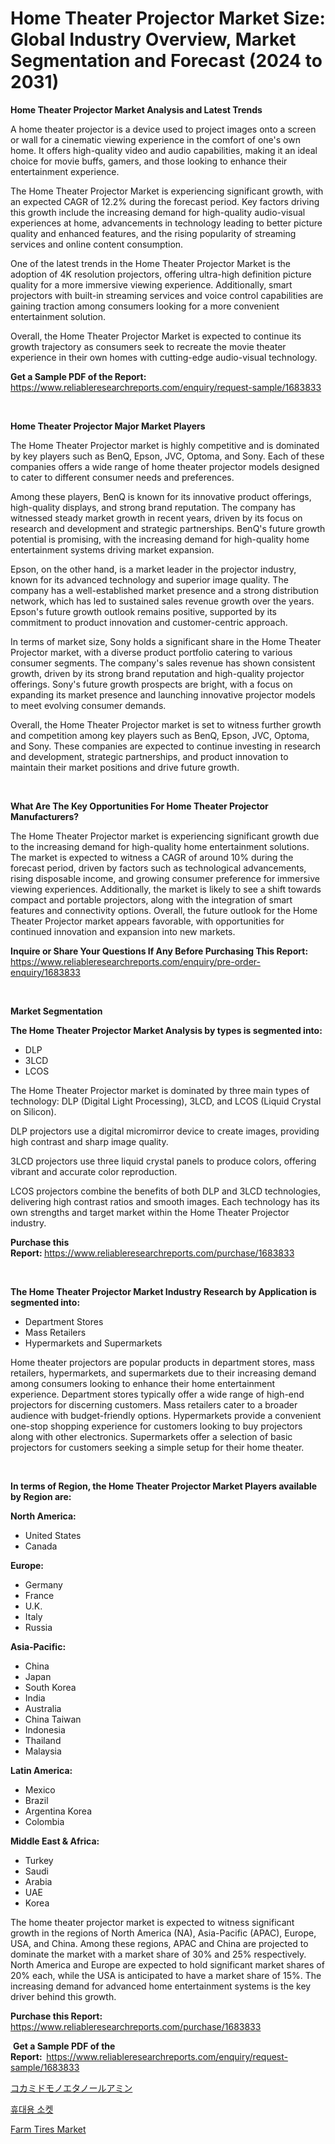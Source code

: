 <p><h1>Home Theater Projector Market Size: Global Industry Overview, Market Segmentation and Forecast (2024 to 2031)</h1></p><p><strong>Home Theater Projector Market Analysis and Latest Trends</strong></p>
<p><p>A home theater projector is a device used to project images onto a screen or wall for a cinematic viewing experience in the comfort of one's own home. It offers high-quality video and audio capabilities, making it an ideal choice for movie buffs, gamers, and those looking to enhance their entertainment experience.</p><p>The Home Theater Projector Market is experiencing significant growth, with an expected CAGR of 12.2% during the forecast period. Key factors driving this growth include the increasing demand for high-quality audio-visual experiences at home, advancements in technology leading to better picture quality and enhanced features, and the rising popularity of streaming services and online content consumption.</p><p>One of the latest trends in the Home Theater Projector Market is the adoption of 4K resolution projectors, offering ultra-high definition picture quality for a more immersive viewing experience. Additionally, smart projectors with built-in streaming services and voice control capabilities are gaining traction among consumers looking for a more convenient entertainment solution.</p><p>Overall, the Home Theater Projector Market is expected to continue its growth trajectory as consumers seek to recreate the movie theater experience in their own homes with cutting-edge audio-visual technology.</p></p>
<p><strong>Get a Sample PDF of the Report:&nbsp;</strong> <a href="https://www.reliableresearchreports.com/enquiry/request-sample/1683833">https://www.reliableresearchreports.com/enquiry/request-sample/1683833</a></p>
<p>&nbsp;</p>
<p><strong>Home Theater Projector Major Market Players</strong></p>
<p><p>The Home Theater Projector market is highly competitive and is dominated by key players such as BenQ, Epson, JVC, Optoma, and Sony. Each of these companies offers a wide range of home theater projector models designed to cater to different consumer needs and preferences.</p><p>Among these players, BenQ is known for its innovative product offerings, high-quality displays, and strong brand reputation. The company has witnessed steady market growth in recent years, driven by its focus on research and development and strategic partnerships. BenQ's future growth potential is promising, with the increasing demand for high-quality home entertainment systems driving market expansion.</p><p>Epson, on the other hand, is a market leader in the projector industry, known for its advanced technology and superior image quality. The company has a well-established market presence and a strong distribution network, which has led to sustained sales revenue growth over the years. Epson's future growth outlook remains positive, supported by its commitment to product innovation and customer-centric approach.</p><p>In terms of market size, Sony holds a significant share in the Home Theater Projector market, with a diverse product portfolio catering to various consumer segments. The company's sales revenue has shown consistent growth, driven by its strong brand reputation and high-quality projector offerings. Sony's future growth prospects are bright, with a focus on expanding its market presence and launching innovative projector models to meet evolving consumer demands.</p><p>Overall, the Home Theater Projector market is set to witness further growth and competition among key players such as BenQ, Epson, JVC, Optoma, and Sony. These companies are expected to continue investing in research and development, strategic partnerships, and product innovation to maintain their market positions and drive future growth.</p></p>
<p>&nbsp;</p>
<p><strong>What Are The Key Opportunities For Home Theater Projector Manufacturers?</strong></p>
<p><p>The Home Theater Projector market is experiencing significant growth due to the increasing demand for high-quality home entertainment solutions. The market is expected to witness a CAGR of around 10% during the forecast period, driven by factors such as technological advancements, rising disposable income, and growing consumer preference for immersive viewing experiences. Additionally, the market is likely to see a shift towards compact and portable projectors, along with the integration of smart features and connectivity options. Overall, the future outlook for the Home Theater Projector market appears favorable, with opportunities for continued innovation and expansion into new markets.</p></p>
<p><strong>Inquire or Share Your Questions If Any Before Purchasing This Report:</strong> <a href="https://www.reliableresearchreports.com/enquiry/pre-order-enquiry/1683833">https://www.reliableresearchreports.com/enquiry/pre-order-enquiry/1683833</a></p>
<p>&nbsp;</p>
<p><strong>Market Segmentation</strong></p>
<p><strong>The Home Theater Projector Market Analysis by types is segmented into:</strong></p>
<p><ul><li>DLP</li><li>3LCD</li><li>LCOS</li></ul></p>
<p><p>The Home Theater Projector market is dominated by three main types of technology: DLP (Digital Light Processing), 3LCD, and LCOS (Liquid Crystal on Silicon). </p><p>DLP projectors use a digital micromirror device to create images, providing high contrast and sharp image quality. </p><p>3LCD projectors use three liquid crystal panels to produce colors, offering vibrant and accurate color reproduction. </p><p>LCOS projectors combine the benefits of both DLP and 3LCD technologies, delivering high contrast ratios and smooth images. Each technology has its own strengths and target market within the Home Theater Projector industry.</p></p>
<p><strong>Purchase this Report:&nbsp;</strong><a href="https://www.reliableresearchreports.com/purchase/1683833">https://www.reliableresearchreports.com/purchase/1683833</a></p>
<p>&nbsp;</p>
<p><strong>The Home Theater Projector Market Industry Research by Application is segmented into:</strong></p>
<p><ul><li>Department Stores</li><li>Mass Retailers</li><li>Hypermarkets and Supermarkets</li></ul></p>
<p><p>Home theater projectors are popular products in department stores, mass retailers, hypermarkets, and supermarkets due to their increasing demand among consumers looking to enhance their home entertainment experience. Department stores typically offer a wide range of high-end projectors for discerning customers. Mass retailers cater to a broader audience with budget-friendly options. Hypermarkets provide a convenient one-stop shopping experience for customers looking to buy projectors along with other electronics. Supermarkets offer a selection of basic projectors for customers seeking a simple setup for their home theater.</p></p>
<p>&nbsp;</p>
<p><strong>In terms of Region, the Home Theater Projector Market Players available by Region are:</strong></p>
<p>
    <p> <strong> North America: </strong>
        <ul>
            <li>United States</li>
            <li>Canada</li>
        </ul>
        </p> 
    <p> <strong> Europe: </strong>
        <ul>
            <li>Germany</li>
            <li>France</li>
            <li>U.K.</li>
            <li>Italy</li>
            <li>Russia</li>
        </ul>
        </p> 
    <p> <strong> Asia-Pacific: </strong>
        <ul>
            <li>China</li>
            <li>Japan</li>
            <li>South Korea</li>
            <li>India</li>
            <li>Australia</li>
            <li>China Taiwan</li>
            <li>Indonesia</li>
            <li>Thailand</li>
            <li>Malaysia</li>
        </ul>
        </p> 
    <p> <strong> Latin America: </strong>
        <ul>
            <li>Mexico</li>
            <li>Brazil</li>
            <li>Argentina Korea</li>
            <li>Colombia</li>
        </ul>
        </p> 
    <p> <strong> Middle East & Africa: </strong>
        <ul>
            <li>Turkey</li>
            <li>Saudi</li>
            <li>Arabia</li>
            <li>UAE</li>
            <li>Korea</li>
        </ul>
    </p>
    </p>
<p><p>The home theater projector market is expected to witness significant growth in the regions of North America (NA), Asia-Pacific (APAC), Europe, USA, and China. Among these regions, APAC and China are projected to dominate the market with a market share of 30% and 25% respectively. North America and Europe are expected to hold significant market shares of 20% each, while the USA is anticipated to have a market share of 15%. The increasing demand for advanced home entertainment systems is the key driver behind this growth.</p></p>
<p><strong>Purchase this Report: </strong><a href="https://www.reliableresearchreports.com/purchase/1683833">https://www.reliableresearchreports.com/purchase/1683833</a></p>
<p>&nbsp;<strong>Get a Sample PDF of the Report:&nbsp;&nbsp;</strong><a href="https://www.reliableresearchreports.com/enquiry/request-sample/1683833">https://www.reliableresearchreports.com/enquiry/request-sample/1683833</a></p>
<p><strong></strong></p>
<p><p><a href="https://github.com/lababdou/Market-Research-Report-List-3/blob/main/77278244952.md">コカミドモノエタノールアミン</a></p><p><a href="https://medium.com/@wheelgg5674537/%ED%9C%B4%EB%8C%80%EC%9A%A9-%EC%86%8C%EC%BC%93-%EC%8B%9C%EC%9E%A5-%EC%9D%B8%EC%82%AC%EC%9D%B4%ED%8A%B8-%EC%8B%9C%EC%9E%A5-%ED%8A%B8%EB%A0%8C%EB%93%9C-%EC%84%B1%EC%9E%A5-2024%EB%85%84%EB%B6%80%ED%84%B0-2031%EB%85%84%EA%B9%8C%EC%A7%80%EC%9D%98-%EC%98%88%EC%B8%A1-8e8422ae9aad">휴대용 소켓</a></p><p><a href="https://noble-drawer-34c.notion.site/Farm-Tires-Market-Size-Growth-and-Forecast-from-2024-2031-3b06ecad73ce4cb9b60d8f6da5843a2e">Farm Tires Market</a></p></p>